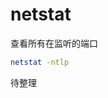 # netstat

查看所有在监听的端口

```bash
netstat -ntlp
```

待整理

[好文推荐]: https://www.journaldev.com/34113/opening-a-port-on-linux








